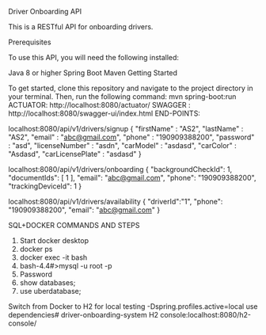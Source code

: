 Driver Onboarding API

This is a RESTful API for onboarding drivers.

Prerequisites

To use this API, you will need the following installed:

Java 8 or higher
Spring Boot
Maven
Getting Started

To get started, clone this repository and navigate to the project directory in your terminal. Then, run the following command:
mvn spring-boot:run
ACTUATOR: http://localhost:8080/actuator/
SWAGGER : http://localhost:8080/swagger-ui/index.html
END-POINTS:

localhost:8080/api/v1/drivers/signup
{
"firstName" : "AS2",
"lastName" : "AS2",
"email" : "abc@gmail.com",
"phone" : "190909388200",
"password" : "asd",
"licenseNumber" : "asdn",
"carModel" : "asdasd",
"carColor" : "Asdasd",
"carLicensePlate" : "asdasd"
}

localhost:8080/api/v1/drivers/onboarding
{
"backgroundCheckId": 1,
"documentIds": [
1
],
"email": "abc@gmail.com",
"phone": "190909388200",
"trackingDeviceId": 1
}

localhost:8080/api/v1/drivers/availability
{
"driverId":"1",
"phone": "190909388200",
"email": "abc@gmail.com"
}


SQL+DOCKER COMMANDS AND STEPS
1. Start docker desktop
3. docker ps
4. docker exec -it <CONTAINER ID> bash
5. bash-4.4#>mysql -u root -p
6. Password
7. show databases;
8. use uberdatabase;

Switch from Docker to H2 for local testing
-Dspring.profiles.active=local
use <!-- Spring Data JPA using H2 --> dependencies# driver-onboarding-system
H2 console:localhost:8080/h2-console/
